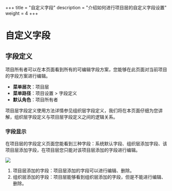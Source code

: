 +++
title = "自定义字段"
description = "介绍如何进行项目层的自定义字段设置"
weight = 4
+++

# 自定义字段

## 字段定义

项目所有者可以在本页面看到所有的可编辑字段方案，您能够在此页面对当前项目的字段方案进行编辑。

- **菜单层次**：项目层
- **菜单路径**：项目设置  > 字段定义
- **默认角色**：项目所有者

项目层字段定义使用方法详情参见组织层字段定义，我们将在本页面仔细为您讲解，组织层字段定义与项目层字段定义之间的逻辑关系。

### 字段显示

在项目层的字段定义页面您能看到三种字段：系统默认字段、组织层添加字段、该项目层添加字段，在项目层您只能对该项目层添加的字段进行编辑。

![](/docs/user-guide/system-configuration/project/image/custom-field-1.png)

1. 项目层添加的字段：项目层添加的字段可以进行编辑、删除。
2. 组织层添加的字段：项目层能够看到组织层添加的字段，但是不能进行编辑、删除。
